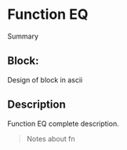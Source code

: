 # Function EQ
Summary

## Block:
Design of block in ascii

## Description
Function EQ complete description.
>Notes about fn
